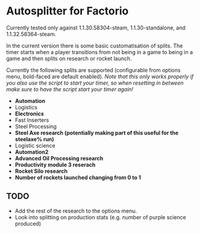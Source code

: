 # Autosplitter for Factorio

Currently tested only against 1.1.30.58304-steam, 1.1.30-standalone, and 1.1.32.58364-steam.

In the current version there is some basic customatisation of splits. The timer starts when a player transitions from not being in a game to being in a game and then splits on research or rocket launch.

Currently the following splits are supported (configurable from options menu, bold-faced are default enabled).
_Note that this only works properly if you also use the script to start your timer, so when resetting in between make sure to have the script start your timer again!_

- **Automation**
- Logistics
- **Electronics**
- Fast Inserters
- Steel Processing
- **Steel Axe research (potentially making part of this useful for the steelaxe% run)**
- Logistic science
- **Automation2**
- **Advanced Oil Processing research**
- **Productivity module 3 reserach**
- **Rocket Silo research**
- **Number of rockets launched changing from 0 to 1**


## TODO

- Add the rest of the research to the options menu.
- Look into splitting on production stats (e.g. number of purple science produced)
